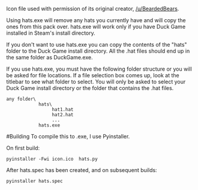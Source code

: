 Icon file used with permission of its original creator, [/u/BeardedBears](https://www.reddit.com/user/BeardedBears).

Using hats.exe will remove any hats you currently have and will copy the ones from this pack over.
hats.exe will work only if you have Duck Game installed in Steam's install directory.

If you don't want to use hats.exe you can copy the contents of the "hats" folder to the
Duck Game install directory. All the .hat files should end up in the same folder as DuckGame.exe.

If you use hats.exe, you must have the following folder structure or you will be asked for file locations.
If a file selection box comes up, look at the titlebar to see what folder to select.
You will only be asked to select your Duck Game install directory or the folder that contains the .hat files.

    any folder\
                hats\
                     hat1.hat
                     hat2.hat
                     ...
                hats.exe

#Building
To compile this to .exe, I use Pyinstaller.

On first build:

    pyinstaller -Fwi icon.ico  hats.py

After hats.spec has been created, and on subsequent builds:

    pyinstaller hats.spec

